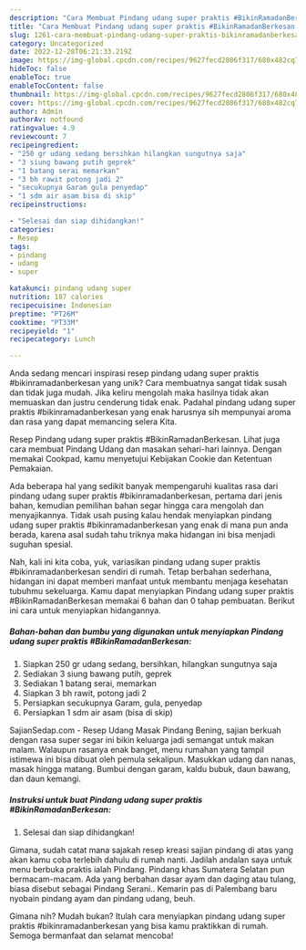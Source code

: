 ```yaml
---
description: "Cara Membuat Pindang udang super praktis #BikinRamadanBerkesan yang Mantap"
title: "Cara Membuat Pindang udang super praktis #BikinRamadanBerkesan yang Mantap"
slug: 1261-cara-membuat-pindang-udang-super-praktis-bikinramadanberkesan-yang-mantap
category: Uncategorized
date: 2022-12-28T06:21:33.219Z
image: https://img-global.cpcdn.com/recipes/9627fecd2806f317/680x482cq70/pindang-udang-super-praktis-bikinramadanberkesan-foto-resep-utama.jpg
hideToc: false
enableToc: true
enableTocContent: false
thumbnail: https://img-global.cpcdn.com/recipes/9627fecd2806f317/680x482cq70/pindang-udang-super-praktis-bikinramadanberkesan-foto-resep-utama.jpg
cover: https://img-global.cpcdn.com/recipes/9627fecd2806f317/680x482cq70/pindang-udang-super-praktis-bikinramadanberkesan-foto-resep-utama.jpg
author: Admin
authorAv: notfound
ratingvalue: 4.9
reviewcount: 7
recipeingredient:
- "250 gr udang sedang bersihkan hilangkan sungutnya saja"
- "3 siung bawang putih geprek"
- "1 batang serai memarkan"
- "3 bh rawit potong jadi 2"
- "secukupnya Garam gula penyedap"
- "1 sdm air asam bisa di skip"
recipeinstructions:

- "Selesai dan siap dihidangkan!"
categories:
- Resep
tags:
- pindang
- udang
- super

katakunci: pindang udang super 
nutrition: 187 calories
recipecuisine: Indonesian
preptime: "PT26M"
cooktime: "PT33M"
recipeyield: "1"
recipecategory: Lunch

---
```





Anda sedang mencari inspirasi resep pindang udang super praktis #bikinramadanberkesan yang unik? Cara membuatnya sangat tidak susah dan tidak juga mudah. Jika keliru mengolah maka hasilnya tidak akan memuaskan dan justru cenderung tidak enak. Padahal pindang udang super praktis #bikinramadanberkesan yang enak harusnya sih mempunyai aroma dan rasa yang dapat memancing selera Kita.





Resep Pindang udang super praktis #BikinRamadanBerkesan. Lihat juga cara membuat Pindang Udang dan masakan sehari-hari lainnya. Dengan memakai Cookpad, kamu menyetujui Kebijakan Cookie dan Ketentuan Pemakaian.

Ada beberapa hal yang sedikit banyak mempengaruhi kualitas rasa dari pindang udang super praktis #bikinramadanberkesan, pertama dari jenis bahan, kemudian pemilihan bahan segar hingga cara mengolah dan menyajikannya. Tidak usah pusing kalau hendak menyiapkan pindang udang super praktis #bikinramadanberkesan yang enak di mana pun anda berada, karena asal sudah tahu triknya maka hidangan ini bisa menjadi suguhan spesial.






Nah, kali ini kita coba, yuk, variasikan pindang udang super praktis #bikinramadanberkesan sendiri di rumah. Tetap berbahan sederhana, hidangan ini dapat memberi manfaat untuk membantu menjaga kesehatan tubuhmu sekeluarga. Kamu dapat menyiapkan Pindang udang super praktis #BikinRamadanBerkesan memakai 6 bahan dan 0 tahap pembuatan. Berikut ini cara untuk menyiapkan hidangannya.

<!--inarticleads1-->

##### Bahan-bahan dan bumbu yang digunakan untuk menyiapkan Pindang udang super praktis #BikinRamadanBerkesan:

1. Siapkan 250 gr udang sedang, bersihkan, hilangkan sungutnya saja
1. Sediakan 3 siung bawang putih, geprek
1. Sediakan 1 batang serai, memarkan
1. Siapkan 3 bh rawit, potong jadi 2
1. Persiapkan secukupnya Garam, gula, penyedap
1. Persiapkan 1 sdm air asam (bisa di skip)


SajianSedap.com - Resep Udang Masak Pindang Bening, sajian berkuah dengan rasa super segar ini bikin keluarga jadi semangat untuk makan malam. Walaupun rasanya enak banget, menu rumahan yang tampil istimewa ini bisa dibuat oleh pemula sekalipun. Masukkan udang dan nanas, masak hingga matang. Bumbui dengan garam, kaldu bubuk, daun bawang, dan daun kemangi. 

<!--inarticleads2-->

##### Instruksi untuk buat Pindang udang super praktis #BikinRamadanBerkesan:


1. Selesai dan siap dihidangkan!

Gimana, sudah catat mana sajakah resep kreasi sajian pindang di atas yang akan kamu coba terlebih dahulu di rumah nanti. Jadilah andalan saya untuk menu berbuka praktis ialah Pindang. Pindang khas Sumatera Selatan pun bermacam-macam. Ada yang berbahan dasar ayam dan daging atau tulang, biasa disebut sebagai Pindang Serani.. Kemarin pas di Palembang baru nyobain pindang ayam dan pindang udang, beuh. 

Gimana nih? Mudah bukan? Itulah cara menyiapkan pindang udang super praktis #bikinramadanberkesan yang bisa kamu praktikkan di rumah. Semoga bermanfaat dan selamat mencoba!
